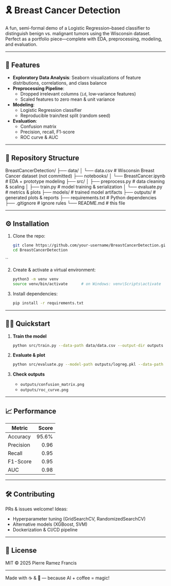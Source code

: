 # 🎗️ Breast Cancer Detection

A fun, semi-formal demo of a Logistic Regression–based classifier to distinguish benign vs. malignant tumors using the Wisconsin dataset. Perfect as a portfolio piece—complete with EDA, preprocessing, modeling, and evaluation.

---

## 🚀 Features

- **Exploratory Data Analysis**: Seaborn visualizations of feature distributions, correlations, and class balance  
- **Preprocessing Pipeline**:  
  - Dropped irrelevant columns (`id`, low‑variance features)  
  - Scaled features to zero mean & unit variance  
- **Modeling**:  
  - Logistic Regression classifier  
  - Reproducible train/test split (random seed)  
- **Evaluation**:  
  - Confusion matrix  
  - Precision, recall, F1-score  
  - ROC curve & AUC

---

## 📂 Repository Structure


BreastCancerDetection/
├── data/
│   └── data.csv            # Wisconsin Breast Cancer dataset (not committed)
├── notebooks/
│   └── BreastCancer.ipynb  # EDA + prototype modeling
├── src/
│   ├── preprocess.py       # data cleaning & scaling
│   ├── train.py            # model training & serialization
│   └── evaluate.py         # metrics & plots
├── models/                 # trained model artifacts
├── outputs/                # generated plots & reports
├── requirements.txt        # Python dependencies
├── .gitignore              # ignore rules
└── README.md               # this file


---

## ⚙️ Installation

1. Clone the repo:  
   ```bash
   git clone https://github.com/your-username/BreastCancerDetection.git
   cd BreastCancerDetection
  ``

2. Create & activate a virtual environment:

   ```bash
   python3 -m venv venv
   source venv/bin/activate      # on Windows: venv\Scripts\activate
   ```
3. Install dependencies:

   ```bash
   pip install -r requirements.txt
   ```

---

## 🚴‍♀️ Quickstart

1. **Train the model**

   ```bash
   python src/train.py --data-path data/data.csv --output-dir outputs
   ```
2. **Evaluate & plot**

   ```bash
   python src/evaluate.py --model-path outputs/logreg.pkl --data-path data/data.csv --output-dir outputs
   ```
3. **Check outputs**

   * `outputs/confusion_matrix.png`
   * `outputs/roc_curve.png`

---

## 📈 Performance

| Metric    | Score |
| --------- | ----: |
| Accuracy  | 95.6% |
| Precision |  0.96 |
| Recall    |  0.95 |
| F1-Score  |  0.95 |
| AUC       |  0.98 |

---

## 🛠️ Contributing

PRs & issues welcome! Ideas:

* Hyperparameter tuning (GridSearchCV, RandomizedSearchCV)
* Alternative models (XGBoost, SVM)
* Dockerization & CI/CD pipeline

---

## 📜 License

MIT © 2025 Pierre Ramez Francis

---

Made with ☕ & 🤖 — because AI + coffee = magic!

